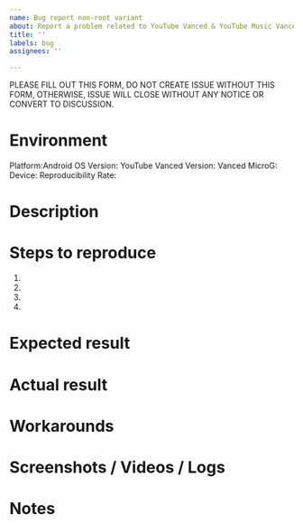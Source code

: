 ```yaml
---
name: Bug report non-root variant
about: Report a problem related to YouTube Vanced & YouTube Music Vanced non-root variant
title: ''
labels: bug
assignees: ''

---
```


PLEASE FILL OUT THIS FORM, DO NOT CREATE ISSUE WITHOUT THIS FORM, OTHERWISE, ISSUE WILL CLOSE WITHOUT ANY NOTICE OR CONVERT TO DISCUSSION.

Environment
===========
Platform:Android
OS Version:
YouTube Vanced Version:
Vanced MicroG:
Device:
Reproducibility Rate:

Description
===========


Steps to reproduce
==================
1.
2.
3.
4.


Expected result
===============


Actual result
=============


Workarounds
===========


Screenshots / Videos / Logs
===========================


Notes
=====

